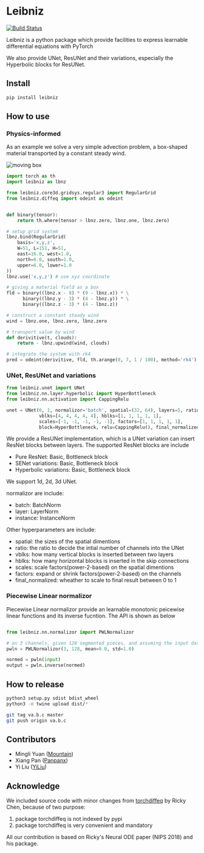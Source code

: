 # Leibniz

[![Build Status](https://api.travis-ci.com/caiyunapp/leibniz.svg?branch=master)](http://travis-ci.com/caiyunapp/leibniz) 

Leibniz is a python package which provide facilities to express learnable differential equations with PyTorch

We also provide UNet, ResUNet and their variations, especially the Hyperbolic blocks for ResUNet.

Install
--------

```bash
pip install leibniz
```


How to use
-----------

### Physics-informed

As an example we solve a very simple advection problem, a box-shaped material transported by a constant steady wind.

![moving box](https://raw.githubusercontent.com/caiyunapp/leibniz/master/advection_3d.gif)


```python
import torch as th
import leibniz as lbnz

from leibniz.core3d.gridsys.regular3 import RegularGrid
from leibniz.diffeq import odeint as odeint


def binary(tensor):
    return th.where(tensor > lbnz.zero, lbnz.one, lbnz.zero)

# setup grid system
lbnz.bind(RegularGrid(
    basis='x,y,z',
    W=51, L=151, H=51,
    east=16.0, west=1.0,
    north=6.0, south=1.0,
    upper=6.0, lower=1.0
))
lbnz.use('x,y,z') # use xyz coordinate

# giving a material field as a box 
fld = binary((lbnz.x - 8) * (9 - lbnz.x)) * \
      binary((lbnz.y - 3) * (4 - lbnz.y)) * \
      binary((lbnz.z - 3) * (4 - lbnz.z))

# construct a constant steady wind
wind = lbnz.one, lbnz.zero, lbnz.zero

# transport value by wind
def derivitive(t, clouds):
    return - lbnz.upwind(wind, clouds)

# integrate the system with rk4
pred = odeint(derivitive, fld, th.arange(0, 7, 1 / 100), method='rk4')
```

### UNet, ResUNet and variations

```python
from leibniz.unet import UNet
from leibniz.nn.layer.hyperbolic import HyperBottleneck
from leibniz.nn.activation import CappingRelu

unet = UNet(6, 1, normalizor='batch', spatial=(32, 64), layers=5, ratio=-1,
            vblks=[4, 4, 4, 4, 4], hblks=[1, 1, 1, 1, 1],
            scales=[-1, -1, -1, -1, -1], factors=[1, 1, 1, 1, 1],
            block=HyperBottleneck, relu=CappingRelu(), final_normalized=False)
```

We provide a ResUNet implementation, which is a UNet variation can insert ResNet blocks between layers.
The supported ResNet blocks are include
* Pure ResNet: Basic, Bottleneck block
* SENet variations: Basic, Bottleneck block
* Hyperbolic variations: Basic, Bottleneck block

We support 1d, 2d, 3d UNet.

normalizor are include:
* batch: BatchNorm
* layer: LayerNorm
* instance: InstanceNorm

Other hyperparameters are include:
* spatial: the sizes of the spatial dimentions
* ratio: the ratio to decide the intial number of channels into the UNet
* vblks: how many vertical blocks is inserted between two layers
* hblks: how many horizontal blocks is inserted in the skip connections
* scales: scale factors(power-2-based) on the spatial dimentions
* factors: expand or shrink factors(power-2-based) on the channels
* final_normalized: wheather to scale to final result between 0 to 1

### Piecewise Linear normalizor

Piecewise Linear normalizor provide an learnable monotonic peicewise linear functions and its inverse fucntion.
The API is shown as below

```python

from leibniz.nn.normalizor import PWLNormalizor

# on 3 channels, given 128 segmented pieces, and assuming the input data have a zero mean and 1.0 std
pwln = PWLNormalizor(3, 128, mean=0.0, std=1.0)

normed = pwln(input)
output = pwln.inverse(normed)
```

How to release
---------------

```bash
python3 setup.py sdist bdist_wheel
python3 -m twine upload dist/*

git tag va.b.c master
git push origin va.b.c
```

Contributors
------------

* Mingli Yuan ([Mountain](https://github.com/mountain))
* Xiang Pan ([Panpanx](https://github.com/Panpanx))
* Yi Liu ([YiLiu](https://github.com/YiLiu-Lly))

Acknowledge
-----------

We included source code with minor changes from [torchdiffeq](https://github.com/rtqichen/torchdiffeq) by Ricky Chen,
because of two purpose:
1. package torchdiffeq is not indexed by pypi
2. package torchdiffeq is very convenient and mandatory

All our contribution is based on Ricky's Neural ODE paper (NIPS 2018) and his package.

 
